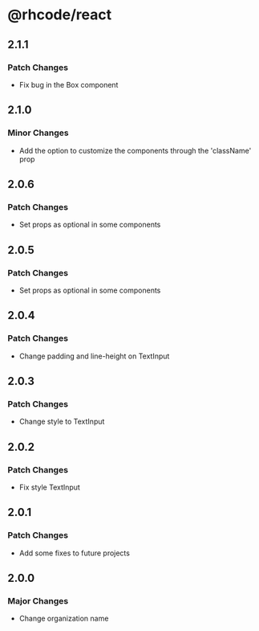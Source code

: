 # @rhcode/react

## 2.1.1

### Patch Changes

- Fix bug in the Box component

## 2.1.0

### Minor Changes

- Add the option to customize the components through the 'className' prop

## 2.0.6

### Patch Changes

- Set props as optional in some components

## 2.0.5

### Patch Changes

- Set props as optional in some components

## 2.0.4

### Patch Changes

- Change padding and line-height on TextInput

## 2.0.3

### Patch Changes

- Change style to TextInput

## 2.0.2

### Patch Changes

- Fix style TextInput

## 2.0.1

### Patch Changes

- Add some fixes to future projects

## 2.0.0

### Major Changes

- Change organization name
